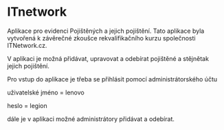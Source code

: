 # ITnetwork

Aplikace pro evidenci Pojištěných a jejich pojištění. Tato aplikace byla vytvořená k závěrečné zkoušce rekvalifikačního kurzu společnosti ITNetwork.cz.

V aplikaci je možná přidávat, upravovat a odebírat pojištěné a stějnětak jejich pojištění.


Pro vstup do aplikace je třeba se přihlásit pomocí administrátorského účtu 

uživatelské jméno = lenovo

heslo = legion
 
dále je v aplikaci možné administrátory přidávat a odebírat.
